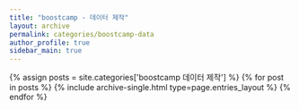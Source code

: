 ```yaml
---
title: "boostcamp - 데이터 제작"
layout: archive
permalink: categories/boostcamp-data
author_profile: true
sidebar_main: true
---
```



{% assign posts = site.categories['boostcamp 데이터 제작'] %}
{% for post in posts %} {% include archive-single.html type=page.entries_layout %} {% endfor %}
